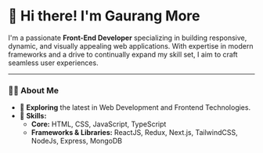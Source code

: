 # 👋 Hi there! I'm Gaurang More  

I'm a passionate **Front-End Developer** specializing in building responsive, dynamic, and visually appealing web applications. With expertise in modern frameworks and a drive to continually expand my skill set, I aim to craft seamless user experiences.

---

### 👨‍💻 About Me
- 🚀 **Exploring** the latest in Web Development and Frontend Technologies.  
- 🌱 **Skills:**  
  - **Core:** HTML, CSS, JavaScript, TypeScript  
  - **Frameworks & Libraries:** ReactJS, Redux, Next.js, TailwindCSS, NodeJs, Express, MongoDB


<!---
Gauraang24/Gauraang24 is a ✨ special ✨ repository because its `README.md` (this file) appears on your GitHub profile.
You can click the Preview link to take a look at your changes.
--->

